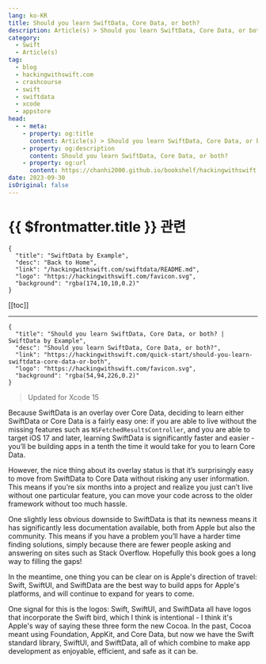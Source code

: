 ```yaml
---
lang: ko-KR
title: Should you learn SwiftData, Core Data, or both?
description: Article(s) > Should you learn SwiftData, Core Data, or both?
category:
  - Swift
  - Article(s)
tag: 
  - blog
  - hackingwithswift.com
  - crashcourse
  - swift
  - swiftdata
  - xcode
  - appstore
head:
  - - meta:
    - property: og:title
      content: Article(s) > Should you learn SwiftData, Core Data, or both?
    - property: og:description
      content: Should you learn SwiftData, Core Data, or both?
    - property: og:url
      content: https://chanhi2000.github.io/bookshelf/hackingwithswift.com/should-you-learn-swiftdata-core-data-or-both.html
date: 2023-09-30
isOriginal: false
---
```


# {{ $frontmatter.title }} 관련

```component VPCard
{
  "title": "SwiftData by Example",
  "desc": "Back to Home",
  "link": "/hackingwithswift.com/swiftdata/README.md",
  "logo": "https://hackingwithswift.com/favicon.svg",
  "background": "rgba(174,10,10,0.2)"
}
```

[[toc]]

---

```component VPCard
{
  "title": "Should you learn SwiftData, Core Data, or both? | SwiftData by Example",
  "desc": "Should you learn SwiftData, Core Data, or both?",
  "link": "https://hackingwithswift.com/quick-start/should-you-learn-swiftdata-core-data-or-both", 
  "logo": "https://hackingwithswift.com/favicon.svg",
  "background": "rgba(54,94,226,0.2)"
}
```

> Updated for Xcode 15

Because SwiftData is an overlay over Core Data, deciding to learn either SwiftData or Core Data is a fairly easy one: if you are able to live without the missing features such as `NSFetchedResultsController`, and you are able to target iOS 17 and later, learning SwiftData is significantly faster and easier - you’ll be building apps in a tenth the time it would take for you to learn Core Data.

However, the nice thing about its overlay status is that it’s surprisingly easy to move from SwiftData to Core Data without risking any user information. This means if you’re six months into a project and realize you just can’t live without one particular feature, you can move your code across to the older framework without too much hassle.

One slightly less obvious downside to SwiftData is that its newness means it has significantly less documentation available, both from Apple but also the community. This means if you have a problem you’ll have a harder time finding solutions, simply because there are fewer people asking and answering on sites such as Stack Overflow. Hopefully this book goes a long way to filling the gaps!

In the meantime, one thing you can be clear on is Apple's direction of travel: Swift, SwiftUI, and SwiftData are the best way to build apps for Apple's platforms, and will continue to expand for years to come.

One signal for this is the logos: Swift, SwiftUI, and SwiftData all have logos that incorporate the Swift bird, which I think is intentional - I think it's Apple's way of saying these three form the new Cocoa. In the past, Cocoa meant using Foundation, AppKit, and Core Data, but now we have the Swift standard library, SwiftUI, and SwiftData, all of which combine to make app development as enjoyable, efficient, and safe as it can be.

